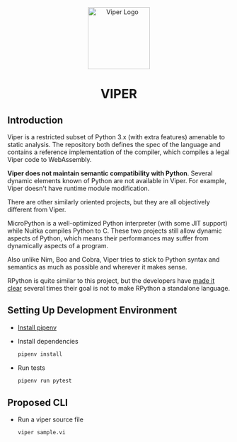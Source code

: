 <div align="center">
    <a href="#" target="_blank">
        <img src="https://image.flaticon.com/icons/svg/296/296589.svg" alt="Viper Logo" width="140" height="140"></img>
    </a>
</div>


<h1 align="center">VIPER</h1>


## Introduction
Viper is a restricted subset of Python 3.x (with extra features) amenable to static analysis. The repository both defines the spec of the language and contains a reference implementation of the compiler, which compiles a legal Viper code to WebAssembly.

**Viper does not maintain semantic compatibility with Python**. Several dynamic elements known of Python are not available in Viper. For example, Viper doesn't have runtime module modification.

There are other similarly oriented projects, but they are all objectively different from Viper.

MicroPython is a well-optimized Python interpreter (with some JIT support) while Nuitka compiles Python to C. These two projects still allow dynamic aspects of Python, which means their performances may suffer from dynamically aspects of a program.

Also unlike Nim, Boo and Cobra, Viper tries to stick to Python syntax and semantics as much as possible and wherever it makes sense.

RPython is quite similar to this project, but the developers have [made it clear](https://rpython.readthedocs.io/en/latest/faq.html#do-i-have-to-rewrite-my-programs-in-rpython) several times their goal is not to make RPython a standalone language.

## Setting Up Development Environment
- [Install pipenv](https://docs.pipenv.org/en/latest/install/#installing-pipenv)

- Install dependencies

    ```sh
    pipenv install
    ```

- Run tests

    ```sh
    pipenv run pytest
    ```


## Proposed CLI
- Run a viper source file

    ```sh
    viper sample.vi
    ```
